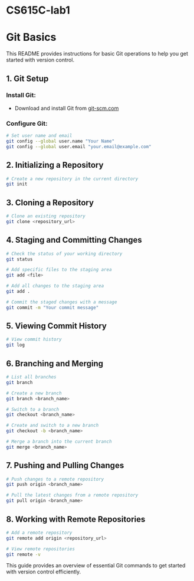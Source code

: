 # CS615C-lab1
# Git Basics

This README provides instructions for basic Git operations to help you get started with version control.

## **1. Git Setup**

### **Install Git:**
- Download and install Git from [git-scm.com](https://git-scm.com/)

### **Configure Git:**
```sh
# Set user name and email
git config --global user.name "Your Name"
git config --global user.email "your.email@example.com"
```

## **2. Initializing a Repository**
```sh
# Create a new repository in the current directory
git init
```

## **3. Cloning a Repository**
```sh
# Clone an existing repository
git clone <repository_url>
```

## **4. Staging and Committing Changes**
```sh
# Check the status of your working directory
git status

# Add specific files to the staging area
git add <file>

# Add all changes to the staging area
git add .

# Commit the staged changes with a message
git commit -m "Your commit message"
```

## **5. Viewing Commit History**
```sh
# View commit history
git log
```

## **6. Branching and Merging**
```sh
# List all branches
git branch

# Create a new branch
git branch <branch_name>

# Switch to a branch
git checkout <branch_name>

# Create and switch to a new branch
git checkout -b <branch_name>

# Merge a branch into the current branch
git merge <branch_name>
```

## **7. Pushing and Pulling Changes**
```sh
# Push changes to a remote repository
git push origin <branch_name>

# Pull the latest changes from a remote repository
git pull origin <branch_name>
```

## **8. Working with Remote Repositories**
```sh
# Add a remote repository
git remote add origin <repository_url>

# View remote repositories
git remote -v
```


This guide provides an overview of essential Git commands to get started with version control efficiently.
